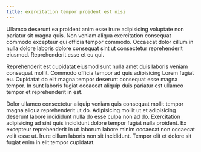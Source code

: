```yaml
---
title: exercitation tempor proident est nisi
---
```


Ullamco deserunt ea proident anim esse irure adipisicing voluptate non pariatur sit magna quis. Non veniam aliqua exercitation consequat commodo excepteur qui officia tempor commodo. Occaecat dolor cillum in nulla dolore laboris dolore consequat sint ut consectetur reprehenderit eiusmod. Reprehenderit esse et eu qui.

Reprehenderit est cupidatat eiusmod sunt nulla amet duis laboris veniam consequat mollit. Commodo officia tempor ad quis adipisicing Lorem fugiat eu. Cupidatat do elit magna tempor deserunt consequat esse magna tempor. In sunt laboris fugiat occaecat aliquip duis pariatur est ullamco tempor et reprehenderit in est.

Dolor ullamco consectetur aliquip veniam quis consequat mollit tempor magna aliqua reprehenderit ut do. Adipisicing mollit ut et adipisicing deserunt labore incididunt nulla do esse culpa non ad do. Exercitation adipisicing ad sint quis incididunt dolore tempor fugiat nulla proident. Ex excepteur reprehenderit in ut laborum labore minim occaecat non occaecat velit esse ut. Irure cillum laboris non sit incididunt. Tempor elit et dolore sit fugiat enim in elit tempor cupidatat.